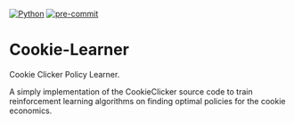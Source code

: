 [![Python](https://img.shields.io/badge/python-3670A0?style=flat&logo=python&logoColor=ffdd54)](https://www.python.org/)
[![pre-commit](https://img.shields.io/badge/pre--commit-enabled-brightgreen?logo=pre-commit)](https://github.com/pre-commit/pre-commit)

# Cookie-Learner

Cookie Clicker Policy Learner.

A simply implementation of the CookieClicker source code to train reinforcement learning algorithms on finding optimal policies for the cookie economics.
